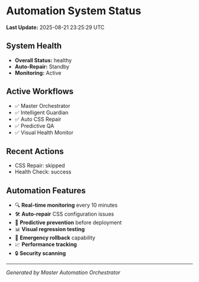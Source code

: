 # Automation System Status

**Last Update:** 2025-08-21 23:25:29 UTC

## System Health
- **Overall Status:** healthy
- **Auto-Repair:** Standby
- **Monitoring:** Active

## Active Workflows
- ✅ Master Orchestrator
- ✅ Intelligent Guardian  
- ✅ Auto CSS Repair
- ✅ Predictive QA
- ✅ Visual Health Monitor

## Recent Actions
- CSS Repair: skipped
- Health Check: success

## Automation Features
- 🔍 **Real-time monitoring** every 10 minutes
- 🛠️ **Auto-repair** CSS configuration issues
- 🎯 **Predictive prevention** before deployment
- 📊 **Visual regression testing** 
- 🚨 **Emergency rollback** capability
- 📈 **Performance tracking**
- 🔒 **Security scanning**

---
*Generated by Master Automation Orchestrator*
